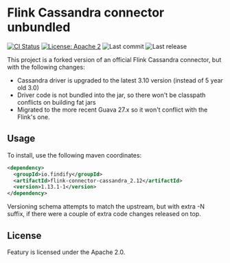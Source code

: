 # Flink Cassandra connector unbundled
[![CI Status](https://github.com/findify/flink-connector-cassandra/workflows/maven/badge.svg)](https://github.com/findify/flink-connector-cassandra/actions)
[![License: Apache 2](https://img.shields.io/badge/License-Apache2-green.svg)](https://opensource.org/licenses/Apache-2.0)
![Last commit](https://img.shields.io/github/last-commit/findify/flink-connector-cassandra)
![Last release](https://img.shields.io/github/release/findify/flink-connector-cassandra)

This project is a forked version of an official Flink Cassandra connector, but
with the following changes:
* Cassandra driver is upgraded to the latest 3.10 version (instead of 5 year old 3.0)
* Driver code is not bundled into the jar, so there won't be classpath conflicts
on building fat jars
* Migrated to the more recent Guava 27.x so it won't conflict with the Flink's one.

## Usage

To install, use the following maven coordinates:
```xml
<dependency>
  <groupId>io.findify</groupId>
  <artifactId>flink-connector-cassandra_2.12</artifactId>
  <version>1.13.1-1</version>
</dependency>
```

Versioning schema attempts to match the upstream, but with extra -N suffix, if there were a couple of extra code 
changes released on top.

## License

Featury is licensed under the Apache 2.0.